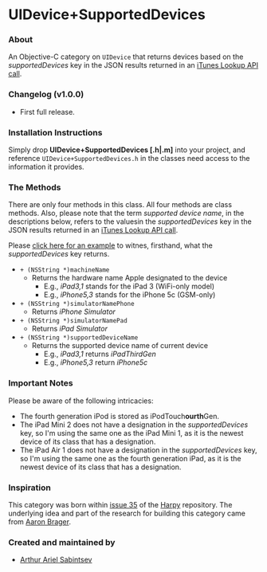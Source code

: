 # UIDevice+SupportedDevices

### About
An Objective-C category on `UIDevice` that returns devices based on the *supportedDevices* key in the JSON results returned in an [iTunes Lookup API call](http://itunes.apple.com/lookup).

### Changelog (v1.0.0)
- First full release.

### Installation Instructions
Simply drop **UIDevice+SupportedDevices [.h|.m]** into your project, and reference `UIDevice+SupportedDevices.h` in the classes need access to the information it provides.

### The Methods
There are only four methods in this class. All four methods are class methods.
Also, please note that the term *supported device name*, in the descriptions below, refers to the valuesin the *supportedDevices* key in the JSON results returned in an [iTunes Lookup API call](http://itunes.apple.com/lookup). 

Please [click here for an example](http://itunes.apple.com/lookup?id=611229001) to witnes, firsthand, what the *supportedDevices* key returns.

- `+ (NSString *)machineName`
	- Returns the hardware name Apple designated to the device
		- E.g., *iPad3,1* stands for the iPad 3 (WiFi-only model)
		- E.g., *iPhone5,3* stands for the iPhone 5c (GSM-only) 
- `+ (NSString *)simulatorNamePhone`
	- Returns *iPhone Simulator*
- `+ (NSString *)simulatorNamePad`
	- Returns *iPad Simulator*
- `+ (NSString *)supportedDeviceName`
	- Returns the supported device name of current device
		- E.g., *iPad3,1* returns *iPadThirdGen*
		- E.g., *iPhone5,3* return *iPhone5c*

### Important Notes
Please be aware of the following intricacies:

- The fourth generation iPod is stored as iPodTouch**ourth**Gen.
- The iPad Mini 2 does not have a designation in the *supportedDevices* key, so I'm using the same one as the iPad Mini 1, as it is the newest device of its class that has a designation.
- The iPad Air 1 does not have a designation in the *supportedDevices* key, so I'm using the same one as the fourth generation iPad, as it is the newest device of its class that has a designation.

### Inspiration
This category was born within [issue 35](https://github.com/ArtSabintsev/Harpy/issues/35) of the [Harpy](http://www.github.com/ArtSabintsev/Harpy) repository. The underlying idea and part of the research for building this category came from [Aaron Brager](http://www.github.com/getaaron). 

### Created and maintained by
- [Arthur Ariel Sabintsev](http://www.sabintsev.com/) 

